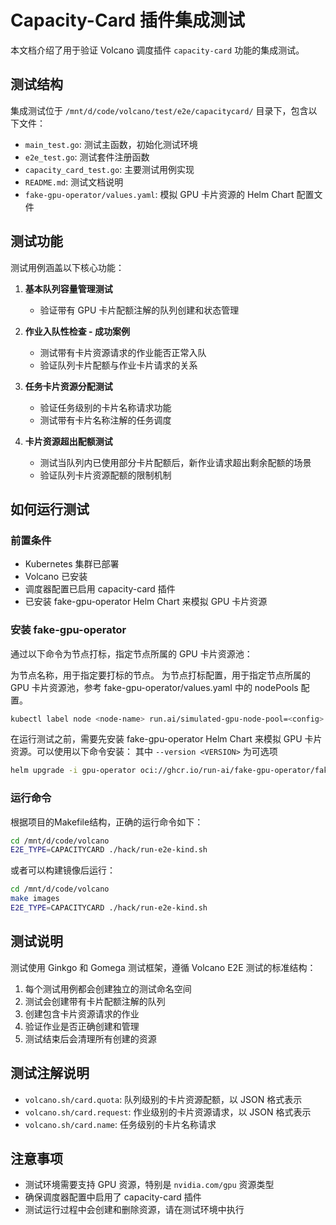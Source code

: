 # Capacity-Card 插件集成测试

本文档介绍了用于验证 Volcano 调度插件 `capacity-card` 功能的集成测试。

## 测试结构

集成测试位于 `/mnt/d/code/volcano/test/e2e/capacitycard/` 目录下，包含以下文件：

- `main_test.go`: 测试主函数，初始化测试环境
- `e2e_test.go`: 测试套件注册函数
- `capacity_card_test.go`: 主要测试用例实现
- `README.md`: 测试文档说明
- `fake-gpu-operator/values.yaml`: 模拟 GPU 卡片资源的 Helm Chart 配置文件

## 测试功能

测试用例涵盖以下核心功能：

1. **基本队列容量管理测试**
   - 验证带有 GPU 卡片配额注解的队列创建和状态管理

2. **作业入队性检查 - 成功案例**
   - 测试带有卡片资源请求的作业能否正常入队
   - 验证队列卡片配额与作业卡片请求的关系

3. **任务卡片资源分配测试**
   - 验证任务级别的卡片名称请求功能
   - 测试带有卡片名称注解的任务调度

4. **卡片资源超出配额测试**
   - 测试当队列内已使用部分卡片配额后，新作业请求超出剩余配额的场景
   - 验证队列卡片资源配额的限制机制

## 如何运行测试

### 前置条件

- Kubernetes 集群已部署
- Volcano 已安装
- 调度器配置已启用 capacity-card 插件
- 已安装 fake-gpu-operator Helm Chart 来模拟 GPU 卡片资源

### 安装 fake-gpu-operator

通过以下命令为节点打标，指定节点所属的 GPU 卡片资源池：

<node-name> 为节点名称，用于指定要打标的节点。
<config> 为节点打标配置，用于指定节点所属的 GPU 卡片资源池，参考 fake-gpu-operator/values.yaml 中的 nodePools 配置。

```bash
kubectl label node <node-name> run.ai/simulated-gpu-node-pool=<config>
```

在运行测试之前，需要先安装 fake-gpu-operator Helm Chart 来模拟 GPU 卡片资源。可以使用以下命令安装：
其中 `--version <VERSION>` 为可选项

```bash
helm upgrade -i gpu-operator oci://ghcr.io/run-ai/fake-gpu-operator/fake-gpu-operator --namespace gpu-operator --create-namespace --version <VERSION> -f ./fake-gpu-operator/values.yaml
```

### 运行命令

根据项目的Makefile结构，正确的运行命令如下：

```bash
cd /mnt/d/code/volcano
E2E_TYPE=CAPACITYCARD ./hack/run-e2e-kind.sh
```

或者可以构建镜像后运行：

```bash
cd /mnt/d/code/volcano
make images
E2E_TYPE=CAPACITYCARD ./hack/run-e2e-kind.sh
```
## 测试说明

测试使用 Ginkgo 和 Gomega 测试框架，遵循 Volcano E2E 测试的标准结构：

1. 每个测试用例都会创建独立的测试命名空间
2. 测试会创建带有卡片配额注解的队列
3. 创建包含卡片资源请求的作业
4. 验证作业是否正确创建和管理
5. 测试结束后会清理所有创建的资源

## 测试注解说明

- `volcano.sh/card.quota`: 队列级别的卡片资源配额，以 JSON 格式表示
- `volcano.sh/card.request`: 作业级别的卡片资源请求，以 JSON 格式表示
- `volcano.sh/card.name`: 任务级别的卡片名称请求

## 注意事项

- 测试环境需要支持 GPU 资源，特别是 `nvidia.com/gpu` 资源类型
- 确保调度器配置中启用了 capacity-card 插件
- 测试运行过程中会创建和删除资源，请在测试环境中执行